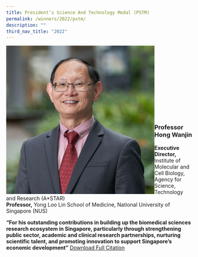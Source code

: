 ```yaml
---
title: President’s Science And Technology Medal (PSTM)
permalink: /winners/2022/pstm/
description: ""
third_nav_title: "2022"
---
```

<img src="/images/Winners/2022/pstm-prof-hong-wanjin.jpg" alt="Prof Hong Wanjin" style="width:400px" align="left"/><br/><br/><br/><br/><br/><br/><br/><br/><br/><br/><br/>
### **Professor Hong Wanjin**
<b>Executive Director,</b> Institute of Molecular and Cell Biology, Agency for Science, Technology and Research (A*STAR) <br>
<b>Professor,</b> Yong Loo Lin School of Medicine, National University of Singapore (NUS)  

<b>“For his outstanding contributions in building up the biomedical sciences research ecosystem in Singapore, particularly through strengthening public sector, academic and clinical research partnerships, nurturing scientific talent, and promoting innovation to support Singapore’s economic development”</b>
[Download Full Citation](/files/Winners/2022/2022-pstm-Professor%20Hong%20Wanjin.pdf)